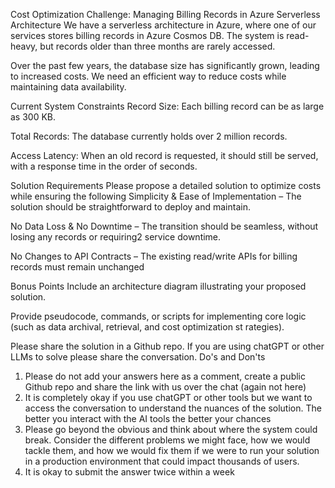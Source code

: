 Cost Optimization Challenge: Managing Billing Records in Azure Serverless Architecture
We have a serverless architecture in Azure, where one of our services stores billing records in Azure Cosmos DB. The system is read-heavy, but records older than three months are rarely accessed.

Over the past few years, the database size has significantly grown, leading to increased costs. We need an efficient way to reduce costs while maintaining data availability.

Current System Constraints
Record Size: Each billing record can be as large as 300 KB.

Total Records: The database currently holds over 2 million records.

Access Latency: When an old record is requested, it should still be served, with a response time in the order of seconds.

Solution Requirements
Please propose a detailed solution to optimize costs while ensuring the following
Simplicity & Ease of Implementation – The solution should be straightforward to deploy and maintain.

No Data Loss & No Downtime – The transition should be seamless, without losing any records or requiring2 service downtime.

No Changes to API Contracts – The existing read/write APIs for billing records must remain unchanged

Bonus Points
Include an architecture diagram illustrating your proposed solution.

Provide pseudocode, commands, or scripts for implementing core logic (such as data archival, retrieval, and cost optimization st rategies).

Please share the solution in a Github repo. If you are using chatGPT or other LLMs to solve please share the conversation.
Do's and Don'ts
1. Please do not add your answers here as a comment, create a public Github repo and share the link with us over the chat (again not here)
2. It is completely okay if you use chatGPT or other tools but we want to access the conversation to understand the nuances of the solution. The better you interact with the AI tools the better your chances
3. Please go beyond the obvious and think about where the system could break. Consider the different problems we might face, how we would tackle them, and how we would fix them if we were to run your solution in a production environment that could impact thousands of users.
4. It is okay to submit the answer twice within a week
